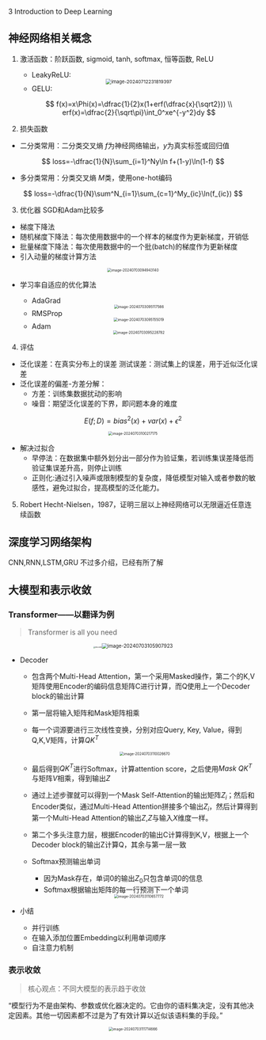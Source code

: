 3 Introduction to Deep Learning

## 神经网络相关概念

1. 激活函数：阶跃函数, sigmoid, tanh, softmax, 恒等函数, ReLU

   - LeakyReLU:

   <div align="center"><img src="https://pixe1ran9e.oss-cn-hangzhou.aliyuncs.com/image-20240712231819397.png" alt="image-20240712231819397" style="zoom:67%;" /></div>

   - GELU:

   $$
   f(x)=x\Phi(x)=\dfrac{1}{2}x(1+erf(\dfrac{x}{\sqrt2})) \\
   erf(x)=\dfrac{2}{\sqrt\pi}\int_0^xe^{-y^2}dy
   $$

2. 损失函数

- 二分类常用：二分类交叉熵 $f$为神经网络输出，$y$为真实标签或回归值

$$
loss=-\dfrac{1}{N}\sum_{i=1}^Ny\ln f+(1-y)\ln(1-f)
$$

- 多分类常用：分类交叉熵 $M$类，使用one-hot编码

$$
loss=-\dfrac{1}{N}\sum^N_{i=1}\sum_{c=1}^My_{ic}\ln(f_{ic})
$$

3. 优化器 SGD和Adam比较多

- 梯度下降法
- 随机梯度下降法：每次使用数据中的一个样本的梯度作为更新梯度，开销低
- 批量梯度下降法：每次使用数据中的一个批(batch)的梯度作为更新梯度
- 引入动量的梯度计算方法

<div align="center"><img src="https://pixe1ran9e.oss-cn-hangzhou.aliyuncs.com/image-20240703094943140.png" alt="image-20240703094943140" style="zoom:50%;" /> </div>

- 学习率自适应的优化算法

  - AdaGrad

  <div align="center"><img src="https://pixe1ran9e.oss-cn-hangzhou.aliyuncs.com/image-20240703095117566.png" alt="image-20240703095117566" style="zoom:50%;" /> </div>

  - RMSProp

  <div align="center"><img src="https://pixe1ran9e.oss-cn-hangzhou.aliyuncs.com/image-20240703095155019.png" alt="image-20240703095155019" style="zoom: 50%;" /> </div>

  - Adam

  <div align="center"><img src="https://pixe1ran9e.oss-cn-hangzhou.aliyuncs.com/image-20240703095228782.png" alt="image-20240703095228782" style="zoom:50%;" /> </div>

4. 评估

- 泛化误差：在真实分布上的误差 测试误差：测试集上的误差，用于近似泛化误差
- 泛化误差的偏差-方差分解：
  - 方差：训练集数据扰动的影响
  - 噪音：期望泛化误差的下界，即问题本身的难度

$$
E(f;D)=bias^2(x)+var(x)+\epsilon^2
$$

<div align="center"><img src="https://pixe1ran9e.oss-cn-hangzhou.aliyuncs.com/image-20240703100217175.png" alt="image-20240703100217175" style="zoom:50%;" /> </div>

- 解决过拟合
  - 早停法：在数据集中额外划分出一部分作为验证集，若训练集误差降低而验证集误差升高，则停止训练
  - 正则化:通过引入噪声或限制模型的复杂度，降低模型对输入或者参数的敏感性，避免过拟合，提高模型的泛化能力。

5. Robert Hecht-Nielsen，1987，证明三层以上神经网络可以无限逼近任意连续函数

## 深度学习网络架构

CNN,RNN,LSTM,GRU 不过多介绍，已经有所了解

## 大模型和表示收敛

### Transformer——以翻译为例

> Transformer is all you need

<div align="center"><img src="https://pixe1ran9e.oss-cn-hangzhou.aliyuncs.com/image-20240703105418021.png" alt="decoder" style="zoom: 25%;" /><img src="https://pixe1ran9e.oss-cn-hangzhou.aliyuncs.com/image-20240703105907923.png" alt="image-20240703105907923" style="zoom: 70%;" /> </div>

- Decoder

  - 包含两个Multi-Head Attention，第一个采用Masked操作，第二个的K,V矩阵使用Encoder的编码信息矩阵C进行计算，而Q使用上一个Decoder block的输出计算

  - 第一层将输入矩阵和Mask矩阵相乘

  - 每一个词源要进行三次线性变换，分别对应Query, Key, Value，得到Q,K,V矩阵，计算$QK^T$

    <div align="center"><img src="https://pixe1ran9e.oss-cn-hangzhou.aliyuncs.com/image-20240703110026670.png" alt="image-20240703110026670" style="zoom:50%;" /> </div>

  - 最后得到$QK^T$进行Softmax，计算attention score，之后使用$Mask\ QK^T$与矩阵$V$相乘，得到输出$Z$

  - 通过上述步骤就可以得到一个Mask Self-Attention的输出矩阵$Z_i$；然后和Encoder类似，通过Multi-Head Attention拼接多个输出$Z_i$，然后计算得到第一个Multi-Head Attention的输出$Z$,$Z$与输入$X$维度一样。

  - 第二个多头注意力层，根据Encoder的输出C计算得到K,V，根据上一个Decoder block的输出Z计算Q，其余与第一层一致

  - Softmax预测输出单词

    - 因为Mask存在，单词0的输出$Z_0$只包含单词0的信息
    - Softmax根据输出矩阵的每一行预测下一个单词

  <div align="center"><img src="https://pixe1ran9e.oss-cn-hangzhou.aliyuncs.com/image-20240703110657772.png" alt="image-20240703110657772" style="zoom: 50%;" /> </div>

- 小结

  - 并行训练
  - 在输入添加位置Embedding以利用单词顺序
  - 自注意力机制

### 表示收敛

> 核心观点：不同大模型的表示趋于收敛

“模型行为不是由架构、参数或优化器决定的。它由你的语料集决定，没有其他决定因素。其他一切因素都不过是为了有效计算以近似该语料集的手段。”

<div align="center"><img src="https://pixe1ran9e.oss-cn-hangzhou.aliyuncs.com/image-20240703111714666.png" alt="image-20240703111714666" style="zoom:50%;" /> </div>
